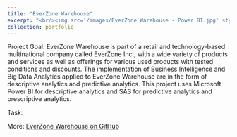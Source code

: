 ```yaml
---
title: "EverZone Warehouse"
excerpt: "<br/><img src='/images/EverZone Warehouse - Power BI.jpg' style='width:auto; height: 200px'><img src='/images/EverZone Warehouse - SAS 2.jpg' style='width:auto; height: 200px'>"
collection: portfolio
---
```


Project Goal: EverZone Warehouse is part of a retail and technology-based multinational company called EverZone Inc., with a wide variety of products and services as well as offerings for various used products with tested conditions and discounts. 
The implementation of Business Intelligence and Big Data Analytics applied to EverZone Warehouse are in the form of descriptive analytics and predictive analytics. This project uses Microsoft Power BI for descriptive analytics and SAS for predictive analytics and prescriptive analytics.

Task: 

More: [EverZone Warehouse on GitHub](https://github.com/antonettekelly/EverZone-Warehouse)
